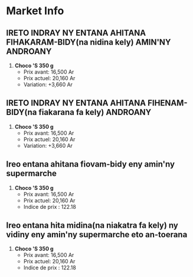 # Market Info

## IRETO INDRAY NY ENTANA AHITANA FIHAKARAM-BIDY(na nidina kely) AMIN'NY ANDROANY

1. **Choco 'S 350 g**
   - Prix avant: 16,500 Ar
   - Prix actuel: 20,160 Ar
   - Variation: +3,660 Ar

## IRETO INDRAY NY ENTANA AHITANA FIHENAM-BIDY(na fiakarana fa kely) ANDROANY

1. **Choco 'S 350 g**
   - Prix avant: 16,500 Ar
   - Prix actuel: 20,160 Ar
   - Variation: +3,660 Ar

## Ireo entana ahitana fiovam-bidy eny amin'ny supermarche

1. **Choco 'S 350 g**
   - Prix avant: 16,500 Ar
   - Prix actuel: 20,160 Ar
   - Indice de prix : 122.18

## Ireo entana hita midina(na niakatra fa kely) ny vidiny eny amin'ny supermarche eto an-toerana

1. **Choco 'S 350 g**
   - Prix avant: 16,500 Ar
   - Prix actuel: 20,160 Ar
   - Indice de prix : 122.18

